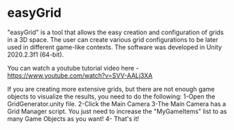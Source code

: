 # easyGrid
"easyGrid" is a tool that allows the easy creation and configuration of grids in a 3D space. The user can create various grid configurations to be later used in different game-like contexts. The software was developed in Unity 2020.2.3f1 (64-bit).

You can watch a youtube tutorial video here - https://www.youtube.com/watch?v=SVV-AALj3XA  

If you are creating more extensive grids, but there are not enough game objects to visualize the results, you need to do the following:
1-Open the GridGenerator.unity file.
2-Click the Main Camera
3-The Main Camera has a Grid Manager script. You just need to increase the "MyGameItems" list to as many Game Objects as you want!
4- That's it!
